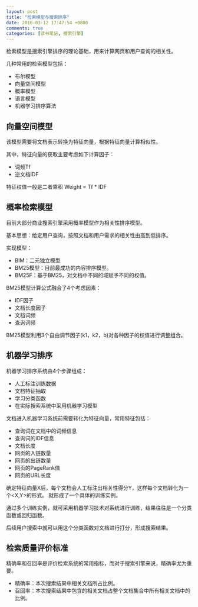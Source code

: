 ```yaml
---
layout: post
title: "检索模型与搜索排序"
date: 2016-03-12 17:47:54 +0800
comments: true
categories: [读书笔记, 搜索引擎] 
---
```

检索模型是搜索引擎排序的理论基础，用来计算网页和用户查询的相关性。

几种常用的检索模型包括：

* 布尔模型
* 向量空间模型
* 概率模型
* 语言模型
* 机器学习排序算法

<!--more-->

## 向量空间模型

该模型需要将文档表示转换为特征向量，根据特征向量计算相似性。

其中，特征向量的获取主要考虑如下计算因子：

* 词频Tf
* 逆文档IDF

特征权值一般是二者乘积 Weight = Tf * IDF

## 概率检索模型

目前大部分商业搜索引擎采用概率模型作为相关性排序模型。

基本思想：给定用户查询，按照文档和用户需求的相关性由高到低排序。

实现模型：

* BIM：二元独立模型
* BM25模型：目前最成功的内容排序模型。
* BM25F：基于BM25，对文档中不同的域赋予不同的权值。

BM25模型计算公式融合了4个考虑因素：

* IDF因子
* 文档长度因子
* 文档词频
* 查询词频

BM25模型利用3个自由调节因子(k1，k2，b)对各种因子的权值进行调整组合。

## 机器学习排序

机器学习排序系统由4个步骤组成：

* 人工标注训练数据
* 文档特征抽取
* 学习分类函数
* 在实际搜索系统中采用机器学习模型

文档进入机器学习系统前需要转化为特征向量，常用特征包括：

* 查询词在文档中的词频信息
* 查询词的IDF信息
* 文档长度
* 网页的入链数量
* 网页的出链数量
* 网页的PageRank值
* 网页的URL长度

确定特征向量X后，每个文档会人工标注出相关性得分Y，这样每个文档转化为一个<X,Y>的形式。
就形成了一个具体的训练实例。

通过多个训练实例，就可采用机器学习技术对系统进行训练，结果往往是一个分类函数或回归函数。

后续用户搜索中就可以用这个分类函数对文档进行打分，形成搜索结果。

## 检索质量评价标准

精确率和召回率是评价检索系统的常用指标，而对于搜索引擎来说，精确率尤为重要。

* 精确率：本次搜索结果中相关文档所占比例。
* 召回率：本次搜索结果中包含的相关文档占整个文档集合中所有相关文档中的比例。
